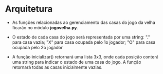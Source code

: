 # Arquitetura 

* As funções relacionadas ao gerenciamento das casas do jogo da velha ficarão no módulo **jogovelha.py**.

* O estado de cada casa do jogo será representada por uma string: "." para casa vazia; "X" para casa ocupada pelo 1o jogador; "O" para casa ocupada pelo 2o jogador

* A função inicializar() retornará uma lista 3x3, onde cada posição conterá uma string para indicar o estado de uma casa do jogo. A função retornará todas as casas inicialmente vazias.
